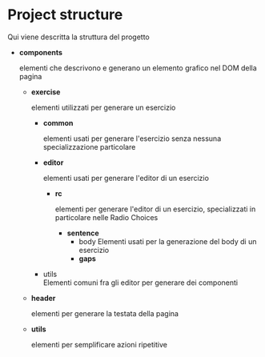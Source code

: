 # Project structure
Qui viene descritta la struttura del progetto
* **components** 
  
  elementi che descrivono e generano un elemento grafico nel DOM della pagina
  
  * **exercise**
    
    elementi utilizzati per generare un esercizio
    
    * **common** 
 
        elementi usati per generare l'esercizio senza nessuna specializzazione particolare
    
    * **editor** 
     
        elementi usati per generare l'editor di un esercizio
      * **rc** 

        elementi per generare l'editor di un esercizio, specializzati in particolare nelle Radio Choices

        * **sentence**
          * body
            Elementi usati per la generazione del body di un esercizio
          * **gaps** 
    
    * utils    
    Elementi comuni fra gli editor per generare dei componenti

  * **header**  
   
    elementi per generare la testata della pagina


  * **utils**  
   
    elementi per semplificare azioni ripetitive

